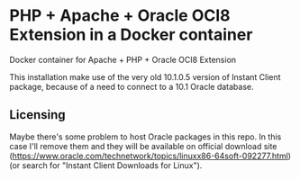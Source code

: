 # PHP + Apache + Oracle OCI8 Extension in a Docker container
Docker container for Apache + PHP + Oracle OCI8 Extension

This installation make use of the very old 10.1.0.5 version of Instant Client package, because of a need to connect to a 10.1 Oracle database.

## Licensing
Maybe there's some problem to host Oracle packages in this repo. In this case I'll remove them and they will be available on official download site (https://www.oracle.com/technetwork/topics/linuxx86-64soft-092277.html) (or search for "Instant Client Downloads for Linux").
